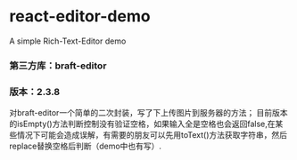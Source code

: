 # react-editor-demo
A simple Rich-Text-Editor demo

### 第三方库：braft-editor
### 版本：2.3.8

对braft-editor一个简单的二次封装，写了下上传图片到服务器的方法；
目前版本的isEmpty()方法判断控制没有验证空格，如果输入全是空格也会返回false,在某些情况下可能会造成误解，有需要的朋友可以先用toText()方法获取字符串，然后replace替换空格后判断（demo中也有写）.

